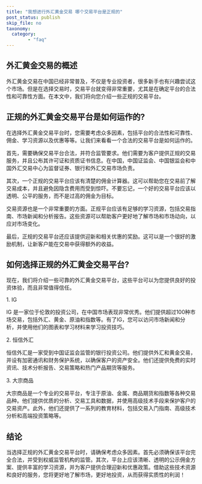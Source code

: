 ```yaml
---
title: "我想进行外汇黄金交易 哪个交易平台是正规的"
post_status: publish
skip_file: no
taxonomy:
  category:
        - "faq"
---
```


## 外汇黄金交易的概述

外汇黄金交易在中国已经非常普及，不仅是专业投资者，很多新手也有兴趣尝试这个市场。但是在选择交易时，交易平台就变得非常重要，尤其是在确定平台的合法性和可靠性方面。在本文中，我们将向您介绍一些正规的交易平台。

## 正规的外汇黄金交易平台是如何运作的?

在选择外汇黄金交易平台时，您需要考虑众多因素，包括平台的合法性和可靠性、佣金、学习资源以及优惠等等。让我们来看看一个合法的交易平台是如何运作的。

首先，需要确保交易平台合法，并符合监管要求。他们需要为客户提供正规的交易服务，并且公布其许可证和资质证书信息。在中国，中国证监会、中国银监会和中国外汇交易中心为监督证券、银行和外汇交易市场负责。

其次，一个正规的交易平台应该有清楚的佣金计算器。这可以帮助您在交易前了解交易成本，并且避免因隐含费用而受到惊吓。不要忘记，一个好的交易平台应该以透明、公平的服务，而不是过高的佣金为目标。

交易资源也是一个非常重要的方面。正规平台应该有足够的学习资源，包括交易指南、市场新闻和分析报告。这些资源可以帮助客户更好地了解市场和市场动向，以应对市场变化。

最后，正规的交易平台还应该提供迎新和相关优惠的奖励。这可以是一个很好的激励机制，让新客户能在交易中获得额外的收益。

## 如何选择正规的外汇黄金交易平台?

现在，我们将介绍一些可靠的外汇黄金交易平台，这些平台可以为您提供良好的投资体验，而且非常值得信任。

1\. IG

IG 是一家位于伦敦的投资公司，在中国市场表现非常优秀。他们提供超过100种市场交易，包括外汇、黄金、原油和指数等。有了IG，您可以访问市场新闻和分析，并使用他们的图表和学习材料来学习投资技巧。

2\. 恒信外汇

恒信外汇是一家受到中国证监会监管的银行投资公司。他们提供外汇和黄金交易，并设有加密通讯和财务保护系统，以确保客户的资产安全。他们还提供免费的实时资讯、技术分析报告、交易策略和热门产品期货等服务。

3\. 大宗商品

大宗商品是一个专业的交易平台，专注于原油、金属、商品期货和指数等各种交易品种。他们提供优质的分析、交易工具和数据，并使用高级技术手段来保护客户的交易资产。此外，他们还提供了一系列的教育材料，包括交易入门指南、高级技术分析和高端投资策略等。

## 结论

当选择正规的外汇黄金交易平台时，请确保考虑众多因素。首先必须确保该平台完全合法，并受到权威监管机构的监管。其次，平台上应该清晰、透明的公示佣金方案、提供丰富的学习资源，并为客户提供合理迎新和优惠政策。借助这些技术资源和良好的服务，您将更好地了解市场，更好地投资，从而获得实质性的利润！
